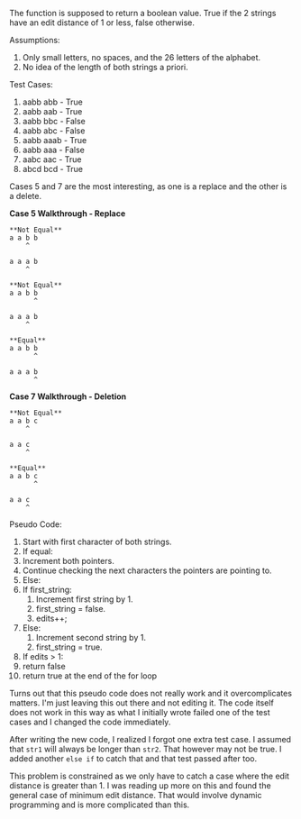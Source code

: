 The function is supposed to return a boolean value. True if the 2 strings have
an edit distance of 1 or less, false otherwise. 

Assumptions:
1. Only small letters, no spaces, and the 26 letters of the alphabet.
2. No idea of the length of both strings a priori. 

Test Cases:
1. aabb abb - True
2. aabb aab - True
3. aabb bbc - False
4. aabb abc - False
5. aabb aaab - True
6. aabb aaa - False
7. aabc aac - True
8. abcd bcd - True

Cases 5 and 7 are the most interesting, as one is a replace and the other is a
delete. 


**Case 5 Walkthrough - Replace**

```
**Not Equal**
a a b b 
    ^ 

a a a b
    ^

**Not Equal**
a a b b 
      ^

a a a b
    ^

**Equal**
a a b b 
      ^

a a a b
      ^ 
```

**Case 7 Walkthrough - Deletion**

```
**Not Equal**
a a b c
    ^

a a c
    ^

**Equal**
a a b c
      ^ 

a a c
    ^
```

Pseudo Code:
1. Start with first character of both strings.
2. If equal:
  1. Increment both pointers.
  2. Continue checking the next characters the pointers are pointing to.
3. Else:
  1. If first_string:
      1. Increment first string by 1.
      2. first_string = false.
      3. edits++;
  2. Else:
      1. Increment second string by 1.
      2. first_string = true.
4. If edits > 1:
  1. return false
5. return true at the end of the for loop

Turns out that this pseudo code does not really work and it overcomplicates
matters. I'm just leaving this out there and not editing it. The code itself
does not work in this way as what I initially wrote failed one of the test
cases and I changed the code immediately.

After writing the new code, I realized I forgot one extra test case. I assumed
that `str1` will always be longer than `str2`. That however may not be true. I
added another `else if` to catch that and that test passed after too.

This problem is constrained as we only have to catch a case where the edit
distance is greater than 1. I was reading up more on this and found the general
case of minimum edit distance. That would involve dynamic programming and is
more complicated than this.
